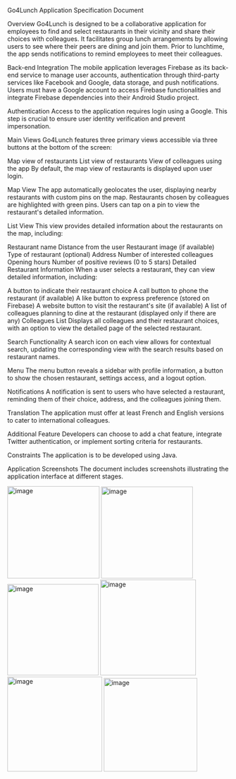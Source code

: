Go4Lunch Application Specification Document

Overview
Go4Lunch is designed to be a collaborative application for employees to find and select restaurants in their vicinity and share their choices with colleagues. It facilitates group lunch arrangements by allowing users to see where their peers are dining and join them. Prior to lunchtime, the app sends notifications to remind employees to meet their colleagues.

Back-end Integration
The mobile application leverages Firebase as its back-end service to manage user accounts, authentication through third-party services like Facebook and Google, data storage, and push notifications. Users must have a Google account to access Firebase functionalities and integrate Firebase dependencies into their Android Studio project.

Authentication
Access to the application requires login using a Google. This step is crucial to ensure user identity verification and prevent impersonation.

Main Views
Go4Lunch features three primary views accessible via three buttons at the bottom of the screen:

Map view of restaurants
List view of restaurants
View of colleagues using the app
By default, the map view of restaurants is displayed upon user login.

Map View
The app automatically geolocates the user, displaying nearby restaurants with custom pins on the map. Restaurants chosen by colleagues are highlighted with green pins. Users can tap on a pin to view the restaurant's detailed information.

List View
This view provides detailed information about the restaurants on the map, including:

Restaurant name
Distance from the user
Restaurant image (if available)
Type of restaurant (optional)
Address
Number of interested colleagues
Opening hours
Number of positive reviews (0 to 5 stars)
Detailed Restaurant Information
When a user selects a restaurant, they can view detailed information, including:

A button to indicate their restaurant choice
A call button to phone the restaurant (if available)
A like button to express preference (stored on Firebase)
A website button to visit the restaurant's site (if available)
A list of colleagues planning to dine at the restaurant (displayed only if there are any)
Colleagues List
Displays all colleagues and their restaurant choices, with an option to view the detailed page of the selected restaurant.

Search Functionality
A search icon on each view allows for contextual search, updating the corresponding view with the search results based on restaurant names.

Menu
The menu button reveals a sidebar with profile information, a button to show the chosen restaurant, settings access, and a logout option.

Notifications
A notification is sent to users who have selected a restaurant, reminding them of their choice, address, and the colleagues joining them.

Translation
The application must offer at least French and English versions to cater to international colleagues.

Additional Feature
Developers can choose to add a chat feature, integrate Twitter authentication, or implement sorting criteria for restaurants.

Constraints
The application is to be developed using Java.

Application Screenshots
The document includes screenshots illustrating the application interface at different stages.

<img width="209" alt="image" src="https://github.com/CedricHaegele/OC_P7_Go4Lunch/assets/85683236/96dec6c5-325c-49ec-a152-4e82eaebb5a8">
<img width="208" alt="image" src="https://github.com/CedricHaegele/OC_P7_Go4Lunch/assets/85683236/d95c07c2-3c60-4497-b7c7-268ebcf927af">
<img width="207" alt="image" src="https://github.com/CedricHaegele/OC_P7_Go4Lunch/assets/85683236/87db2227-8c29-4f05-8f09-ead517d37f7f">
<img width="217" alt="image" src="https://github.com/CedricHaegele/OC_P7_Go4Lunch/assets/85683236/ff4d18ac-1343-41a5-9963-205b82ce5633">
<img width="215" alt="image" src="https://github.com/CedricHaegele/OC_P7_Go4Lunch/assets/85683236/5b2bae47-e43b-40b0-84c3-b77ae4272249">
<img width="212" alt="image" src="https://github.com/CedricHaegele/OC_P7_Go4Lunch/assets/85683236/0dd90e03-899d-474d-b0b9-1b4bbebeed37">






